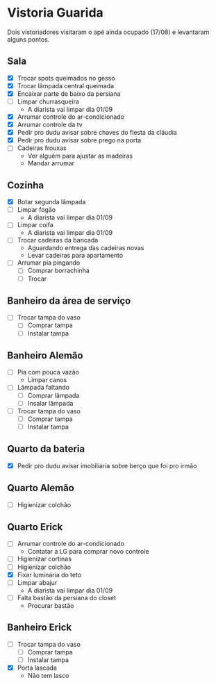 # Vistoria Guarida

Dois vistoriadores visitaram o apê ainda ocupado (17/08) e levantaram alguns pontos.

## Sala
- [x] Trocar spots queimados no gesso
- [x] Trocar lâmpada central queimada
- [x] Encaixar parte de baixo da persiana
- [ ] Limpar churrasqueira
    - A diarista vai limpar dia 01/09
- [x] Arrumar controle do ar-condicionado
- [x] Arrumar controle da tv
- [x] Pedir pro dudu avisar sobre chaves do fiesta da cláudia
- [x] Pedir pro dudu avisar sobre prego na porta
- [ ] Cadeiras frouxas
    - Ver alguém para ajustar as madeiras
    - Mandar arrumar

## Cozinha
- [x] Botar segunda lâmpada
- [ ] Limpar fogão
    - A diarista vai limpar dia 01/09
- [ ] Limpar coifa
    - A diarista vai limpar dia 01/09
- [ ] Trocar cadeiras da bancada
    - Aguardando entrega das cadeiras novas
    - Levar cadeiras para apartamento
- [ ] Arrumar pia pingando
    - [ ] Comprar borrachinha
    - [ ] Trocar

## Banheiro da área de serviço
- [ ] Trocar tampa do vaso
    - [ ] Comprar tampa
    - [ ] Instalar tampa

## Banheiro Alemão
- [ ] Pia com pouca vazão
    - Limpar canos
- [ ] Lâmpada faltando
    - [ ] Comprar lâmpada
    - [ ] Insalar lâmpada
- [ ] Trocar tampa do vaso
    - [ ] Comprar tampa
    - [ ] Instalar tampa

## Quarto da bateria
- [x] Pedir pro dudu avisar imobiliária sobre berço que foi pro irmão

## Quarto Alemão
- [ ] Higienizar colchão

## Quarto Erick
- [ ] Arrumar controle do ar-condicionado
    - Contatar a LG para comprar novo controle
- [ ] Higienizar cortinas
- [ ] Higienizar colchão
- [x] Fixar luminária do teto
- [ ] Limpar abajur
    - A diarista vai limpar dia 01/09
- [ ] Falta bastão da persiana do closet
    - Procurar bastão

## Banheiro Erick
- [ ] Trocar tampa do vaso
    - [ ] Comprar tampa
    - [ ] Instalar tampa
- [x] Porta lascada
    - Não tem lasco

